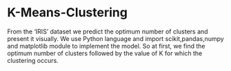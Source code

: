 # K-Means-Clustering
From the ‘IRIS’ dataset we predict the optimum number of clusters and present it visually.
We use Python language and import scikit,pandas,numpy and matplotlib module to implement the model. So at first, we find the optimum number of clusters followed by the value of K for which the clustering occurs.
